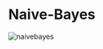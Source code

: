 # Naive-Bayes
![naivebayes](https://user-images.githubusercontent.com/32216376/43308761-3c0aa4f4-918b-11e8-88f0-2cdc1bce0893.jpg)
